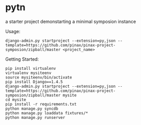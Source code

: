 pytn
====

a starter project demonstarting a minimal symposion instance


Usage:

    django-admin.py startproject --extension=py,json --template=https://github.com/pinax/pinax-project-symposion/zipball/master <project_name>

Getting Started:

    pip install virtualenv
    virtualenv mysiteenv
    source mysiteenv/bin/activate
    pip install Django==1.4.5
    django-admin.py startproject --extension=py,json --template=https://github.com/pinax/pinax-project-symposion/zipball/master mysite
    cd mysite
    pip install -r requirements.txt
    python manage.py syncdb
    python manage.py loaddata fixtures/*
    python manage.py runserver
